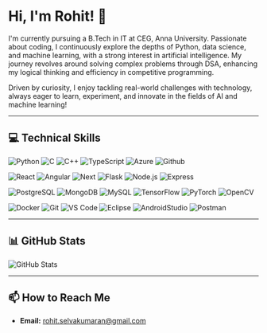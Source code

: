 # Hi, I'm Rohit! 👋

I'm currently pursuing a B.Tech in IT at CEG, Anna University. Passionate about coding, I continuously explore the depths of Python, data science, and machine learning, with a strong interest in artificial intelligence. My journey revolves around solving complex problems through DSA, enhancing my logical thinking and efficiency in competitive programming.

Driven by curiosity, I enjoy tackling real-world challenges with technology, always eager to learn, experiment, and innovate in the fields of AI and machine learning!

---

## 💻 Technical Skills

![Python](https://skillicons.dev/icons?i=python)
![C](https://skillicons.dev/icons?i=c)
![C++](https://skillicons.dev/icons?i=cpp)
![TypeScript](https://skillicons.dev/icons?i=ts)
![Azure](https://skillicons.dev/icons?i=azure)
![Github](https://skillicons.dev/icons?i=github)

![React](https://skillicons.dev/icons?i=react)
![Angular](https://skillicons.dev/icons?i=angular)
![Next](https://skillicons.dev/icons?i=nextjs)
![Flask](https://skillicons.dev/icons?i=flask)
![Node.js](https://skillicons.dev/icons?i=nodejs)
![Express](https://skillicons.dev/icons?i=express)

![PostgreSQL](https://skillicons.dev/icons?i=postgres)
![MongoDB](https://skillicons.dev/icons?i=mongodb)
![MySQL](https://skillicons.dev/icons?i=mysql)
![TensorFlow](https://skillicons.dev/icons?i=tensorflow)
![PyTorch](https://skillicons.dev/icons?i=pytorch)
![OpenCV](https://skillicons.dev/icons?i=opencv)

![Docker](https://skillicons.dev/icons?i=docker)
![Git](https://skillicons.dev/icons?i=git)
![VS Code](https://skillicons.dev/icons?i=vscode)
![Eclipse](https://skillicons.dev/icons?i=eclipse)
![AndroidStudio](https://skillicons.dev/icons?i=androidstudio)
![Postman](https://skillicons.dev/icons?i=postman)

---

## 📊 GitHub Stats
  
![GitHub Stats](https://github-readme-stats.vercel.app/api?username=RO-HIT17&show_icons=true&theme=github_dark&count_private=true&include_all_commits=true)

---

## 📫 How to Reach Me

- **Email:** rohit.selvakumaran@gmail.com
